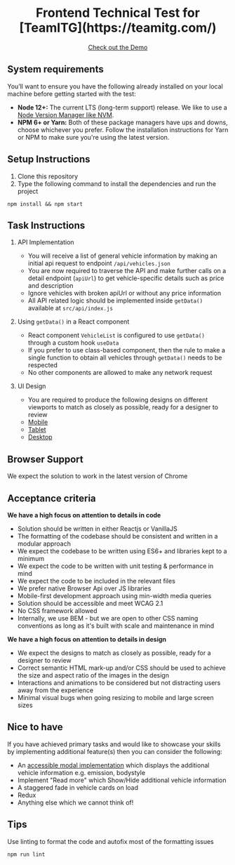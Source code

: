 
<h1 align="center">
Frontend Technical Test for [TeamITG](https://teamitg.com/)
</h1>


<p align="center">
  <a target="__blank" rel="noopener" href="https://frontend-technical-test-theta.vercel.app/">Check out the Demo</a>
</p>

## System requirements
You’ll want to ensure you have the following already installed on your local machine before getting started with the test:
* **Node 12+:** The current LTS (long-term support) release. We like to use a [Node Version Manager like NVM](https://github.com/nvm-sh/nvm).
* **NPM 6+ or Yarn:** Both of these package managers have ups and downs, choose whichever you prefer. Follow the installation instructions for Yarn or NPM to make sure you're using the latest version.

## Setup Instructions
1. Clone this repository
2. Type the following command to install the dependencies and run the project
````
npm install && npm start
````

## Task Instructions
1. API Implementation
    * You will receive a list of general vehicle information by making an initial api request to endpoint `/api/vehicles.json`
    * You are now required to traverse the API and make further calls on a detail endpoint (`apiUrl`) to get vehicle-specific details such as price and description
    * Ignore vehicles with broken apiUrl or without any price information
    * All API related logic should be implemented inside `getData()` available at `src/api/index.js`

2. Using `getData()` in a React component
    * React component `VehicleList` is configured to use `getData()` through a custom hook `useData`
    * If you prefer to use class-based component, then the rule to make a single function to obtain all vehicles through `getData()` needs to be respected
    * No other components are allowed to make any network request

3. UI Design
    * You are required to produce the following designs on different viewports to match as closely as possible, ready for a designer to review
    * [Mobile](https://raw.githubusercontent.com/connect-group/frontend-technical-test/master/designs/mobile.png)
    * [Tablet](https://raw.githubusercontent.com/connect-group/frontend-technical-test/master/designs/tablet.png)
    * [Desktop](https://raw.githubusercontent.com/connect-group/frontend-technical-test/master/designs/desktop.png)

## Browser Support
We expect the solution to work in the latest version of Chrome

## Acceptance criteria

**We have a high focus on attention to details in code**
* Solution should be written in either Reactjs or VanillaJS
* The formatting of the codebase should be consistent and written in a modular approach
* We expect the codebase to be written using ES6+ and libraries kept to a minimum
* We expect the code to be written with unit testing & performance in mind
* We expect the code to be included in the relevant files
* We prefer native Browser Api over JS libraries
* Mobile-first development approach using min-width media queries
* Solution should be accessible and meet WCAG 2.1
* No CSS framework allowed
* Internally, we use BEM - but we are open to other CSS naming conventions as long as it's built with scale and maintenance in mind

**We have a high focus on attention to details in design**
* We expect the designs to match as closely as possible, ready for a designer to review
* Correct semantic HTML mark-up and/or CSS should be used to achieve the size and aspect ratio of the images in the design
* Interactions and animations to be considered but not distracting users away from the experience
* Minimal visual bugs when going resizing to mobile and large screen sizes

## Nice to have
If you have achieved primary tasks and would like to showcase your skills by implementing additional feature(s) then you can consider the following:
- An [accessible modal implementation](https://www.w3.org/TR/wai-aria-practices-1.1/#dialog_modal) which displays the additional vehicle information e.g. emission, bodystyle
- Implement "Read more" which Show/Hide additional vehicle information
- A staggered fade in vehicle cards on load
- Redux
- Anything else which we cannot think of!

## Tips
Use linting to format the code and autofix most of the formatting issues
```shell script
npm run lint
```
